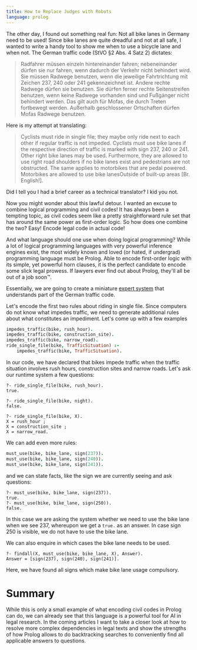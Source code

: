 ```yaml
---
title: How to Replace Judges with Robots
language: prolog
---
```


The other day, I found out something real fun: Not all bike lanes in Germany
need to be used! Since bike lanes are quite dreadful and not at all safe, I
wanted to write a handy tool to show me when to use a bicycle lane and when
not. <!--more--> The German traffic code (StVO §2 Abs. 4 Satz 2) dictates:

> Radfahrer müssen einzeln hintereinander fahren; nebeneinander dürfen sie nur
> fahren, wenn dadurch der Verkehr nicht behindert wird. Sie müssen Radwege
> benutzen, wenn die jeweilige Fahrtrichtung mit Zeichen 237, 240 oder 241
> gekennzeichnet ist. Andere rechte Radwege dürfen sie benutzen. Sie dürfen
> ferner rechte Seitenstreifen benutzen, wenn keine Radwege vorhanden sind und
> Fußgänger nicht behindert werden. Das gilt auch für Mofas, die durch Treten
> fortbewegt werden. Außerhalb geschlossener Ortschaften dürfen Mofas Radwege
> benutzen.

Here is my attempt at translating:

> Cyclists must ride in single file; they maybe only ride next to each other if
> regular traffic is not impeded. Cyclists must use bike lanes if the
> respective direction of traffic is marked with sign 237, 240 or 241. Other
> right bike lanes may be used. Furthermore, they are allowed to use right
> road shoulders if no bike lanes exist and pedestrians are not obstructed. The
> same applies to motorbikes that are pedal powered. Motorbikes are allowed to
> use bike lanesOutside of built-up areas [Br. English!].

Did I tell you I had a brief career as a technical translator? I kid you not.

Now you might wonder about this lawful detour. I wanted an excuse to combine
logical programming and civil codes! It has always been a tempting topic, as
civil codes seem like a pretty straightforward rule set that has around the
same power as first-order logic. So how does one combine the two? Easy! Encode
legal code in actual code!

And what language should one use when doing logical programming? While a lot of
logical programming languages with very powerful inference engines exist, the
most widely known and loved (or hated, if undergrad) programming language must
be Prolog. Able to encode first-order logic with its simple, yet powerful horn
clauses, it is the perfect candidate to encode some slick legal prowess. If
lawyers ever find out about Prolog, they'll all be out of a job soon™️.

Essentially, we are going to create a miniature
[expert system](https://en.wikipedia.org/wiki/Expert_system) that understands
part of the German traffic code.

Let's encode the first two rules about riding in single file. Since computers
do not know what impedes traffic, we need to generate additional rules about
what constitutes an impediment. Let's come up with a few examples

```prolog
impedes_traffic(bike, rush_hour).
impedes_traffic(bike, construction_site).
impedes_traffic(bike, narrow_road).
ride_single_file(bike, TrafficSituation) :-
    impedes_traffic(bike, TrafficSituation).
```

In our code, we have declared that bikes impede traffic when the traffic
situation  involves rush hours, construction sites and narrow roads. Let's ask
our runtime system a few questions:

```interactive_answer
?- ride_single_file(bike, rush_hour).
true.

?- ride_single_file(bike, night).
false.

?- ride_single_file(bike, X).
X = rush_hour ;
X = construction_site ;
X = narrow_road.
```

We can add even more rules:

```prolog
must_use(bike, bike_lane, sign(237)).
must_use(bike, bike_lane, sign(240)).
must_use(bike, bike_lane, sign(241)).
```

and we can state facts, like the sign we are currently seeing and ask
questions:

```interactive_answer
?- must_use(bike, bike_lane, sign(237)).
true.
?- must_use(bike, bike_lane, sign(250)).
false.
```

In this case we are asking the system whether we need to use the bike lane when
we see 237, whereupon we get a `true.` as an answer. In case sign 250 is
visible, we do not have to use the bike lane.

We can also enquire in which cases the bike lane needs to be used.

```interactive_answer
?- findall(X, must_use(bike, bike_lane, X), Answer).
Answer = [sign(237), sign(240), sign(241)].
```

Here, we have found all signs which make bike lane usage compulsory.

# Summary

While this is only a small example of what encoding civil codes in Prolog can
do, we can already see that this language is a powerful tool for AI in legal
research. In the coming articles I want to take a closer look at how to resolve
more complex dependencies in legal texts and show the strengths of how Prolog
allows to do backtracking searches to conveniently find all applicable answers
to questions.
